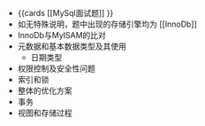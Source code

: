 - {{cards [[MySql面试题]] }}
- 如无特殊说明，题中出现的存储引擎均为 [[InnoDb]]
- InnoDb与MyISAM的比对
- 元数据和基本数据类型及其使用
	- 日期类型
- 权限控制及安全性问题
- 索引和锁
- 整体的优化方案
- 事务
- 视图和存储过程